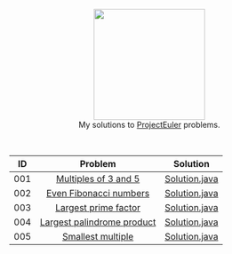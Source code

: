 <p align="center">
  <a href="https://projecteuler.net">
     <img height=200 src="https://projecteuler.net/images/euler_portrait.png">
  </a>
  <br> My solutions to <a href="https://projecteuler.net"> ProjectEuler</a> problems.
  </a>  
</p>
<br>

| ID  |               Problem                                      |   Solution                            |
|:---:|:----------------------------------------------------------:|:-------------------------------------:|
| 001 | [Multiples of 3 and 5](https://projecteuler.net/problem=1) |[Solution.java](https://github.com/Kujyo/ProjectEuler/blob/master/Problem01/Solution.java)|
| 002 | [Even Fibonacci numbers](https://projecteuler.net/problem=2) |[Solution.java](https://github.com/Kujyo/ProjectEuler/blob/master/Problem02/Solution.java)|
| 003 | [Largest prime factor](https://projecteuler.net/problem=3) |[Solution.java](https://github.com/Kujyo/ProjectEuler/blob/master/Problem03/Solution.java)|
| 004 | [Largest palindrome product](https://projecteuler.net/problem=4) |[Solution.java](https://github.com/Kujyo/ProjectEuler/blob/master/Problem04/Solution.java)|
| 005 | [Smallest multiple](https://projecteuler.net/problem=5) |[Solution.java](https://github.com/Kujyo/ProjectEuler/blob/master/Problem05/Solution.java)|
